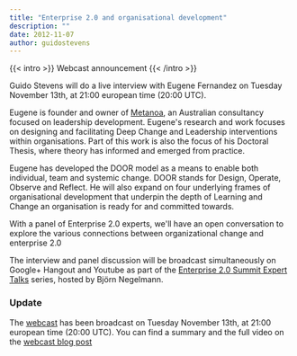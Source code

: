 ```yaml
---
title: "Enterprise 2.0 and organisational development"
description: ""
date: 2012-11-07
author: guidostevens
---
```


{{< intro >}}
Webcast announcement
{{< /intro >}}

Guido Stevens will do a live interview with Eugene Fernandez on
Tuesday November 13th, at 21:00 european time (20:00 UTC).

Eugene is founder and owner of [Metanoa](http://www.metanoa.com.au/), an Australian consultancy focused on leadership development.
Eugene's research and work focuses on designing and facilitating Deep Change and Leadership interventions within organisations. Part of this work is also the focus of his Doctoral Thesis, where theory has informed and emerged from practice.

Eugene has developed the DOOR model as a means to enable both individual, team and systemic change. DOOR stands for Design, Operate, Observe and Reflect.
He will also expand on four underlying frames of organisational development that underpin the depth of Learning and Change an organisation is ready for and committed towards.

With a panel of Enterprise 2.0 experts, we'll have an open conversation
to explore the various connections between organizational change and enterprise 2.0

The interview and panel discussion will be broadcast simultaneously on Google+ Hangout and Youtube
as part of the [Enterprise 2.0 Summit Expert Talks](https://plus.google.com/116005783937544628973/posts) series, hosted by Björn Negelmann.

### Update

The [webcast](enterprise-20-organizational-development/webcast-enterprise20-organizational-learning.html) has been broadcast on Tuesday November 13th, at 21:00 european time (20:00 UTC).
You can find a summary and the full video on the [webcast blog post](enterprise-20-organizational-development/webcast-enterprise20-organizational-learning.html)
